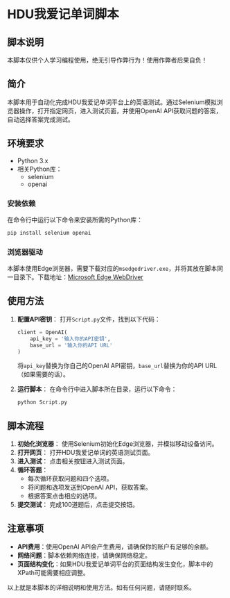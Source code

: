 # HDU我爱记单词脚本

## 脚本说明
本脚本仅供个人学习编程使用，绝无引导作弊行为！使用作弊者后果自负！

## 简介
本脚本用于自动化完成HDU我爱记单词平台上的英语测试。通过Selenium模拟浏览器操作，打开指定网页，进入测试页面，并使用OpenAI API获取问题的答案，自动选择答案完成测试。

## 环境要求
- Python 3.x
- 相关Python库：
  - selenium
  - openai

### 安装依赖
在命令行中运行以下命令来安装所需的Python库：
```bash
pip install selenium openai
```

### 浏览器驱动
本脚本使用Edge浏览器，需要下载对应的`msedgedriver.exe`，并将其放在脚本同一目录下。下载地址：[Microsoft Edge WebDriver](https://developer.microsoft.com/en-us/microsoft-edge/tools/webdriver/)

## 使用方法
1. **配置API密钥**：
   打开`Script.py`文件，找到以下代码：
   ```python
   client = OpenAI(
       api_key = '输入你的API密钥',
       base_url = '输入你的API URL'
   )
   ```
   将`api_key`替换为你自己的OpenAI API密钥，`base_url`替换为你的API URL（如果需要的话）。

2. **运行脚本**：
   在命令行中进入脚本所在目录，运行以下命令：
   ```bash
   python Script.py
   ```

## 脚本流程
1. **初始化浏览器**：
   使用Selenium初始化Edge浏览器，并模拟移动设备访问。
2. **打开网页**：
   打开HDU我爱记单词的英语测试页面。
3. **进入测试**：
   点击相关按钮进入测试页面。
4. **循环答题**：
   - 每次循环获取问题和四个选项。
   - 将问题和选项发送到OpenAI API，获取答案。
   - 根据答案点击相应的选项。
5. **提交测试**：
   完成100道题后，点击提交按钮。

## 注意事项
- **API费用**：使用OpenAI API会产生费用，请确保你的账户有足够的余额。
- **网络问题**：脚本依赖网络连接，请确保网络稳定。
- **页面结构变化**：如果HDU我爱记单词平台的页面结构发生变化，脚本中的XPath可能需要相应调整。

以上就是本脚本的详细说明和使用方法。如有任何问题，请随时联系。